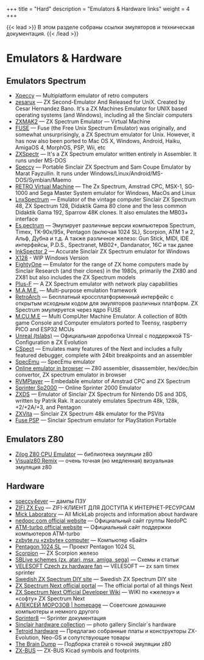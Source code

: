 +++
title = "Hard"
description = "Emulators & Hardware links"
weight = 4
+++

{{< lead >}}
В этом разделе собраны ссылки эмуляторов и техническая документация.
{{< /lead >}}


# Emulators & Hardware
## Emulators Spectrum
* [Xpeccy](https://github.com/samstyle/Xpeccy) — Multiplatform emulator of retro computers
* [zesarux](https://github.com/chernandezba/zesarux) — ZX Second-Emulator And Released for UniX. Created by Cesar Hernandez Bano. It's a ZX Machines Emulator for UNIX based operating systems (and Windows), including all the Sinclair computers
* [ZXMAK2](https://github.com/zxmak/ZXMAK2) — ZX Spectrum Emulator — Virtual Machine
* [FUSE](https://fuse-emulator.sourceforge.net/) — Fuse (the Free Unix Spectrum Emulator) was originally, and somewhat unsurprisingly, a ZX Spectrum emulator for Unix. However, it has now also been ported to Mac OS X, Windows, Android, Haiku, AmigaOS 4, MorphOS, PSP, Wii, etc
* [ZXSpectr](https://github.com/chernandezba/zxspectr) — It's a ZX Spectrum emulator written entirely in Assembler. It runs under MS-DOS
* [Speccy](https://fms.komkon.org/Speccy/) — Portable Sinclair ZX Spectrum and Sam Coupe Emulator by Marat Fayzullin. It runs under Windows/Linux/Android/MS-DOS/Symbian/Maemo
* [RETRO Virtual Machine](https://www.retrovirtualmachine.org/) — The Zx Spectrum, Amstrad CPC, MSX-1, SG-1000 and Sega Master System emulator for Windows, MacOs and Linux
* [LnxSpectrum](https://www.ilnx.cz/lnxsp/) — Emulator of the vintage computer Sinclair ZX Spectrum 48, ZX Spectrum 128, Didaktik Gama 80 clone and the less common Didaktik Gama 192, Sparrow 48K clones. It also emulates the MB03+ interface
* [Es.pectrum](https://habisoft.com/espectrum/EN.htm) — Эмулирует различные версии компьютеров Spectrum, Timex, TK-90x/95x, Pentagon (включая 1024 SL), Scorpion, ATM 1 и 2, Альф, Дубна и т.д. А также различное железо: Gun Stick, MIDI, IDE интерфейсы, P.D.S., Spectranet, MB02+, Dandanator, 16C и так далее
* [InkSpector 2](http://www.inkland.org.uk/inkspector/index.htm) — Accurate Sinclair ZX Spectrum emulator for Windows
* [X128](https://x128.speccy.cz/x128wip/x128wip.htm) - WIP Windows Version
* [EightyOne](https://sourceforge.net/projects/eightyone-sinclair-emulator/) — Emulator for the range of ZX home computers made by Sinclair Research (and their clones) in the 1980s, primarily the ZX80 and ZX81 but also includes the ZX Spectrum models
* [Plus-F](http://plus-f.socialthingy.com/) — A ZX Spectrum emulator with network play capabilities
* [M.A.M.E.](https://www.mamedev.org/) — Multi-purpose emulation framework
* [RetroArch](https://www.retroarch.com/index.php) — Бесплатный кроссплатформенный интерфейс с открытым исходным кодом для эмуляторов различных платформ. ZX Spectrum эмулируется через ядро FUSE
* [M.CU.M.E](https://github.com/Jean-MarcHarvengt/MCUME) — Multi CompUter Machine Emulator. A collection of 80th game Console and Computer emulators ported to Teensy, raspberry PICO and ESP32 MCUs
* [Unreal (tslabs)](https://github.com/tslabs/zx-evo/tree/master/pentevo/unreal/Unreal) — Официальная дороботка Unreal с поддержкой TS-Configuration в ZX Evolution
* [CSpect](http://www.cspect.org/) — Emulates many features of the Next and includes a fully featured debugger, complete with 24bit breakpoints and an assembler
* [SpecEmu](https://specemu.zxe.io/) — SpecEmu emulator
* [Online emulator in browser](https://zxn.ru) — Z80 assembler, disassembler, hex/dec/bin convertor, ZX spectrum emulator in browser
* [RVMPlayer](https://www.retrovirtualmachine.org/rvmplayer/) — Embedable emulator of Amstrad CPC and ZX Spectrum
* [Sprinter Sp2000](https://emu.sprinter.ru/) — Online Sprinter 2000 Emulator
* [ZXDS](http://zxds.raxoft.cz/) — Emulator of Sinclair ZX Spectrum for Nintendo DS and 3DS, written by Patrik Rak. It accurately emulates Spectrum 48k, 128k, +2/+2A/+3, and Pentagon
* [ZXVita](https://vitadb.rinnegatamante.it/#/info/478) — Sinclair ZX Spectrum 48k emulator for the PSVita
* [Fuse PSP](http://psp.akop.org/fuse.htm) — Sinclair Spectrum emulator for PlayStation Portable
## Emulators Z80
* [Zilog Z80 CPU Emulator](https://github.com/redcode/Z80) — библиотека эмуляции z80
* [Visualz80 Remix](https://floooh.github.io/visualz80remix/) — очень точная (но медленная) визуальная эмуляция z80
## Hardware
* [speccy4ever](https://speccy4ever.speccy.org/) — дампы ПЗУ
* [ZIFI ZX Evo](http://ts.retropc.ru/) — ZIFI-КЛИЕНТ ДЛЯ ДОСТУПА К ИНТЕРНЕТ-РЕСУРСАМ
* [Mick Laboratory](http://micklab.ru/) — All MickLab projects and information about hardware
* [nedopc.com official website](http://nedopc.com/) — Официальный сайт группы NedoPC
* [ATM-turbo official website](http://atmturbo.nedopc.com/) — Официальный сайт поддержки компьютеров ATM-turbo
* [zxbyte.ru «zxbyte» computer](http://zxbyte.ru/) — Компьютер «Байт»
* [Pentagon 1024 SL](http://pentagon.nedopc.com/) — Проект Pentagon 1024 SL
* [Scorpion](http://scorpion.ru/spectrum/hard/sc_hard.htm) — ZX Scorpion железо
* [SBLive schemes (zx, atari, msx, amiga, sega)](http://sblive.narod.ru/) — Схемы и статьи
* [VELESOFT Czech zx hardware fan](http://velesoft.speccy.cz/) — VELESOFT — zx sam timex sprinter
* [Swedish ZX Spectrum DIY site](http://user.tninet.se/~vjz762w/) — Swedish ZX Spectrum DIY site
* [ZX Spectrum Next official portal](http://www.specnext.com/) — The official portal of all things Next
* [ZX Spectrum Next Official Developer Wiki](https://wiki.specnext.dev/) — WIKI по «железу» и «софту» ZX Spectrum Next
* [АЛЕКСЕЙ МОРОЗОВ | homepage](http://alemorf.ru/comps/index.html) — Советские домашние компьютеры и немного другого
* [Sprinter8](http://sprinter8.org) — Sprinter документация
* [Sinclair hardware collection](https://www.tomdalby.com/retro/sinclair.html) — photo gallery Sinclair`s hardware
* [Tetroid hardware](http://tetroid.nedopc.com/) — Предлагаю собранные платы и конструкторы ZX-Evolution, Neo-GS и сопутствующие товары
* [The Brain Dump](https://floooh.github.io/archive/) — Подборка статей о точной эмуляции z80
* [ZX-BUS](https://github.com/atsidaev/zxbus) — ZX-BUS Kicad symbols and footprints

